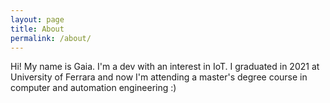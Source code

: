 ```yaml
---
layout: page
title: About
permalink: /about/
---
```


Hi! My name is Gaia. I'm a dev with an interest in IoT. I graduated in 2021 at
University of Ferrara and now I'm attending a master's degree course in
computer and automation engineering :)
